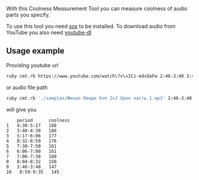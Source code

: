 With this Coolness Measurement Tool you can measure coolness of audio parts you specify.

To use this tool you need [sox](http://sox.sourceforge.net/) to be installed. To download audio from YouTube you also need [youtube-dl](https://rg3.github.io/youtube-dl/)
## Usage example
Providing youtube url
```bash
ruby cmt.rb https://www.youtube.com/watch\?v\=ICz-edsOaFw 2:46-3:40 3:40-4:30 4:30-5:17 5:17-6:06 6:06-7:00 7:00-7:30 7:30-7:50 8:04-8:32 8:32-8:59 8:59-9:35
```
or audio file path
```bash
ruby cmt.rb './samples/Финал Линди Хоп JnJ Open часть 1.mp3' 2:46-3:40 3:40-4:30 4:30-5:17 5:17-6:06 6:06-7:00 7:00-7:30 7:30-7:50 8:04-8:32 8:32-8:59 8:59-9:35
```

will give you
```
    period      coolness
1   4:30-5:17   188
2   3:40-4:30   186
3   5:17-6:06   177
4   8:32-8:59   176
5   7:30-7:50   161
6   6:06-7:00   161
7   7:00-7:30   160
8   8:04-8:32   150
9   2:46-3:40   147
10   8:59-9:35   145
```
